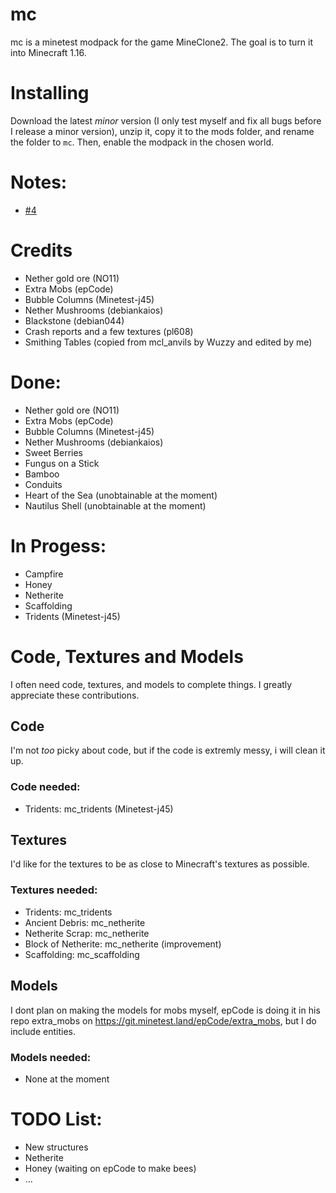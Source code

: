 # mc
mc is a minetest modpack for the game MineClone2. The goal is to turn it into Minecraft 1.16.

# Installing
Download the latest *minor* version (I only test myself and fix all bugs before I release a minor version), unzip it, copy it to the mods folder, and rename the folder to ```mc```. Then, enable the modpack in the chosen world.

# Notes:
* [#4](https://github.com/TechDudie/mc/issues/14)

# Credits

* Nether gold ore (NO11)
* Extra Mobs (epCode)
* Bubble Columns (Minetest-j45)
* Nether Mushrooms (debiankaios)
* Blackstone (debian044)
* Crash reports and a few textures (pl608)
* Smithing Tables (copied from mcl_anvils by Wuzzy and edited by me)

# Done:

* Nether gold ore (NO11)
* Extra Mobs (epCode)
* Bubble Columns (Minetest-j45)
* Nether Mushrooms (debiankaios)
* Sweet Berries
* Fungus on a Stick
* Bamboo
* Conduits
* Heart of the Sea (unobtainable at the moment)
* Nautilus Shell (unobtainable at the moment)

# In Progess:

* Campfire
* Honey
* Netherite
* Scaffolding
* Tridents (Minetest-j45)

# Code, Textures and Models

I often need code, textures, and models to complete things. I greatly appreciate these contributions.

## Code

I'm not *too* picky about code, but if the code is extremly messy, i will clean it up.

### Code needed:

* Tridents: mc_tridents (Minetest-j45)

## Textures

I'd like for the textures to be as close to Minecraft's textures as possible.

### Textures needed:

* Tridents: mc_tridents
* Ancient Debris: mc_netherite
* Netherite Scrap: mc_netherite
* Block of Netherite: mc_netherite (improvement)
* Scaffolding: mc_scaffolding

## Models

I dont plan on making the models for mobs myself, epCode is doing it in his repo extra_mobs on https://git.minetest.land/epCode/extra_mobs, but I do include entities.

### Models needed:

* None at the moment

# TODO List:

* New structures
* Netherite
* Honey (waiting on epCode to make bees)
* ...
